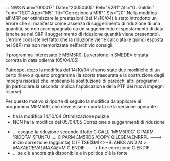  :  : NWS Num="000017" Date="20050405" Rel="V2R1" Atr="G. Galdini" Tem="TEC" App="M5" Tit="Correzione a MRP" Sts="20"
Nella modifica all'MRP per ottimizzare le prestazioni (del 14/10/04) è stato introdotto un errore che si manifesta come assenza di suggerimento di riduzione di una quantità, se non accompagnato da
un suggerimento di spostamento di data (anche se nel S&P il suggerimento di riduzione quantità viene presentato).
L'errore consiste nel fatto che la riduzione viene calcolata (e quindi esposta nel S&P) ma non memorizzata nell'archivio consigli.

Il programma interessato è M5M5R0. La versione in SMEDEV è stata corretta in data odierna (05/04/05)

Putroppo, dopo la modifica del 14/10/04 vi sono state due modifiche di un certo rilievo a questo programma (la scorta trascurata e la costruzione degli impegni risorse) che implicano la sostituzione di parecchi altri programmi (in particolare la seconda implica l'applicazione della PTF
dei nuovi impegni risorse).

Per questo motivo si riporta di seguito la modifica da applicare al programma M5M5R0, che deve essere riportata se la versione operante : 
- ha la modifica 14/10/04 Ottimizzazione pulizie
- NON ha la modifica del 05/04/05 Correzione a suggerimenti di riduzione

 * ... esegue la riduzione secondo il lotto
C   CALL 'M5M5R0C'
C   PARM 'RIDQTA' §FUNFU
....
C   PARM £M5RDS
 /COPY QILEGEN/£NRRPL
---> inizio correzione (aggiunta)
C   IF   TS£($M)<>*BLANKS AND $M>MAXAE
C   EVAL MAXAE=$M
C   ENDIF
---> fine correzione
C   ENDIF
 * ... se c'è ancora qtà disponibile e in politica c'è la fonte


